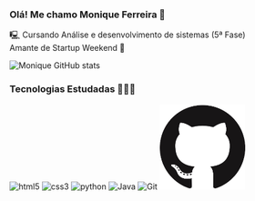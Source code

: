 ### Olá! Me chamo Monique Ferreira 💜
🖳 Cursando Análise e desenvolvimento de sistemas (5ª Fase) <br>
Amante de Startup Weekend 🚀



![Monique GitHub stats](https://github-readme-stats.vercel.app/api?username=MoniqueFerreira&show_icons=true&theme=tokyonight)



### Tecnologias Estudadas 👨🏼‍💻
<div style="display: inline-block;">
<img src="https://img.shields.io/badge/HTML5-E34F26?style=for-the-badge&logo=html5&logoColor=white" alt="html5">
 <img src="https://img.shields.io/badge/CSS-239120?&style=for-the-badge&logo=css3&logoColor=white" alt="css3">
<img src="https://img.shields.io/badge/Python-3776AB?style=for-the-badge&logo=python&logoColor=white" alt="python">
<img src="https://img.shields.io/badge/Java-ED8B00?style=for-the-badge&logo=openjdk&logoColor=white" alt="Java">
<img src="https://img.shields.io/badge/GIT-E44C30?style=for-the-badge&logo=git&logoColor=white" alt="Git">



</div>
<img src="https://raw.githubusercontent.com/github/explore/78df643247d429f6cc873026c0622819ad797942/topics/github/github.png" width="150" height="150" alt="Github">




